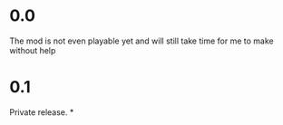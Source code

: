 # 0.0
The mod is not even playable yet and will still take time for me to make without help



# 0.1
 Private release. 
  *
